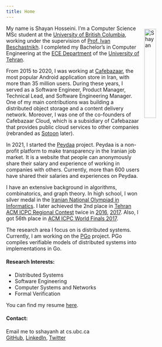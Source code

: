 ```yaml
---
title: Home 
---
```


<img style="display: inline-block; float:right; margin: 10px 0px 0px 10px;" height="25%" width="25%" src="/shayan2.jpg" alt="Shayan" />

My name is Shayan Hosseini.
I’m a Computer Science MSc student at the [University of British Columbia](https://www.ubc.ca/), working under the supervision of [Prof. Ivan Beschastnikh](https://www.cs.ubc.ca/~bestchai/). I completed my Bachelor’s in Computer Engineering at the [ECE Department](http://ece.ut.ac.ir/) of the [University of Tehran](http://ut.ac.ir/).

From 2015 to 2020, I was working at [Cafebazaar](http://cafebazaar.ir/), the most popular Android application store in Iran, with more than 35 million users. During these years, I served as a Software Engineer, Product Manager, Technical Lead, and Software Engineering Manager. One of my main contributions was building a distributed object storage and a content delivery network. Moreover, I was one of the co-founders of Cafebazaar Cloud, which is a subsidiary of Cafebazaar that provides public cloud services to other companies (rebranded as [Sotoon](https://sotoon.ir/) later).

In 2021, I started the [Peydaa](https://peydaa.ir/) project. Peydaa is a non-profit platform to make transparency in the Iranian job market. It is a website that people can anonymously share their salary and experience of working in companies with others. Currently, more than 600 users have shared their salaries and experiences on Peydaa.

I have an extensive background in algorithms, combinatorics, and graph theory. In high school, I won silver medal in the [Iranian National Olympiad in Informatics](http://inoi.ir/). I later achieved the 2nd place in [Tehran ACM ICPC Regional Contest](https://icpc.ir/) twice in [2016](http://icpc.sharif.edu/acmicpc16/scoreboard/), [2017](http://icpc.sharif.edu/acmicpc17/scoreboard/). Also, I got 56th place in [ACM ICPC World Finals 2017](https://icpc.baylor.edu/community/results-2017).

The research area I focus on is distributed systems. Currently, I am working on the [PGo](https://github.com/UBC-NSS/pgo) project. PGo compiles verifiable models of distributed systems into implementations in Go.

#### Research Interests:

*   Distributed Systems
*   Software Engineering
*   Computer Systems and Networks
*   Formal Verification

You can find my resume [here](/shayan-resume.pdf).

#### Contact:

Email me to sshayanh at cs.ubc.ca\
[GitHub](https://github.com/shayanh), [LinkedIn](https://www.linkedin.com/in/shayan-hosseini), [Twitter](https://twitter.com/seshayanh)
